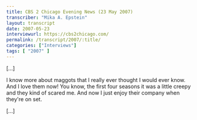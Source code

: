 ```yaml
---
title: CBS 2 Chicago Evening News (23 May 2007)
transcriber: "Mika A. Epstein"
layout: transcript
date: 2007-05-23
interviewurl: https://cbs2chicago.com/
permalink: /transcript/2007/:title/
categories: ["Interviews"]
tags: [ "2007" ]
---
```


[...]

I know more about maggots that I really ever thought I would ever know. And I love them now! You know, the first four seasons it was a little creepy and they kind of scared me. And now I just enjoy their company when they're on set.

[...]
